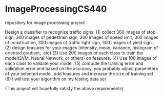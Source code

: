 # ImageProcessingCS440
repository for image processing project 

Design a classifier to recognize traffic signs. 
(1) collect 300 images of stop sign, 300 images of pedestrain sign, 300 images of speed limit, 300 images of construction, 300 images of traffic light sign, 300 images of yield sign. 
(2) design feasures for your images (intensity, mean, variance, histogram of oriented gradient, .etc)
(3) Use 200 images of each class to train the model(SVM, Neural Network, or others) on feasures. 
(4) Use 100 images of each class to validate your model. 
(5) compute the training error and validation error and based on the accuracy, you probably adjust parameters of your selected model, add feasures and increase the size of training set.  
(6) I will test your algorithm on my testing data set


(This project will hopefully satisfy the above requirements)
